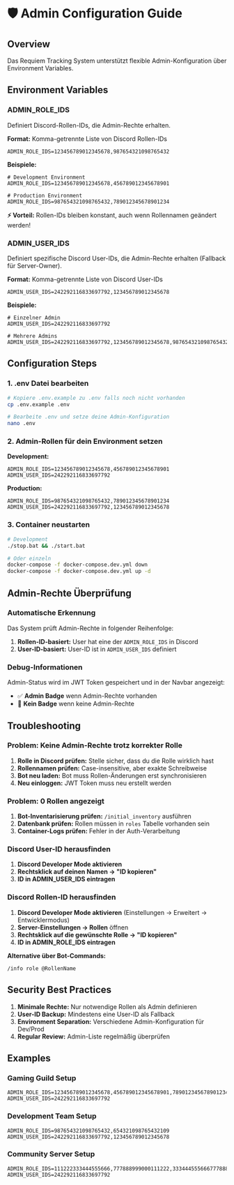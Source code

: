 # 🛡️ Admin Configuration Guide

## Overview
Das Requiem Tracking System unterstützt flexible Admin-Konfiguration über Environment Variables.

## Environment Variables

### ADMIN_ROLE_IDS
Definiert Discord-Rollen-IDs, die Admin-Rechte erhalten.

**Format:** Komma-getrennte Liste von Discord Rollen-IDs
```env
ADMIN_ROLE_IDS=123456789012345678,987654321098765432
```

**Beispiele:**
```env
# Development Environment
ADMIN_ROLE_IDS=123456789012345678,456789012345678901

# Production Environment  
ADMIN_ROLE_IDS=987654321098765432,789012345678901234
```

**⚡ Vorteil:** Rollen-IDs bleiben konstant, auch wenn Rollennamen geändert werden!

### ADMIN_USER_IDS
Definiert spezifische Discord User-IDs, die Admin-Rechte erhalten (Fallback für Server-Owner).

**Format:** Komma-getrennte Liste von Discord User-IDs
```env
ADMIN_USER_IDS=242292116833697792,123456789012345678
```

**Beispiele:**
```env
# Einzelner Admin
ADMIN_USER_IDS=242292116833697792

# Mehrere Admins
ADMIN_USER_IDS=242292116833697792,123456789012345678,987654321098765432
```

## Configuration Steps

### 1. .env Datei bearbeiten
```bash
# Kopiere .env.example zu .env falls noch nicht vorhanden
cp .env.example .env

# Bearbeite .env und setze deine Admin-Konfiguration
nano .env
```

### 2. Admin-Rollen für dein Environment setzen

**Development:**
```env
ADMIN_ROLE_IDS=123456789012345678,456789012345678901
ADMIN_USER_IDS=242292116833697792
```

**Production:**
```env
ADMIN_ROLE_IDS=987654321098765432,789012345678901234
ADMIN_USER_IDS=242292116833697792,123456789012345678
```

### 3. Container neustarten
```bash
# Development
./stop.bat && ./start.bat

# Oder einzeln
docker-compose -f docker-compose.dev.yml down
docker-compose -f docker-compose.dev.yml up -d
```

## Admin-Rechte Überprüfung

### Automatische Erkennung
Das System prüft Admin-Rechte in folgender Reihenfolge:

1. **Rollen-ID-basiert:** User hat eine der `ADMIN_ROLE_IDS` in Discord
2. **User-ID-basiert:** User-ID ist in `ADMIN_USER_IDS` definiert

### Debug-Informationen
Admin-Status wird im JWT Token gespeichert und in der Navbar angezeigt:
- ✅ **Admin Badge** wenn Admin-Rechte vorhanden
- 🚫 **Kein Badge** wenn keine Admin-Rechte

## Troubleshooting

### Problem: Keine Admin-Rechte trotz korrekter Rolle
1. **Rolle in Discord prüfen:** Stelle sicher, dass du die Rolle wirklich hast
2. **Rollennamen prüfen:** Case-insensitive, aber exakte Schreibweise
3. **Bot neu laden:** Bot muss Rollen-Änderungen erst synchronisieren
4. **Neu einloggen:** JWT Token muss neu erstellt werden

### Problem: 0 Rollen angezeigt
1. **Bot-Inventarisierung prüfen:** `/initial_inventory` ausführen
2. **Datenbank prüfen:** Rollen müssen in `roles` Tabelle vorhanden sein
3. **Container-Logs prüfen:** Fehler in der Auth-Verarbeitung

### Discord User-ID herausfinden
1. **Discord Developer Mode aktivieren**
2. **Rechtsklick auf deinen Namen → "ID kopieren"**
3. **ID in ADMIN_USER_IDS eintragen**

### Discord Rollen-ID herausfinden
1. **Discord Developer Mode aktivieren** (Einstellungen → Erweitert → Entwicklermodus)
2. **Server-Einstellungen → Rollen** öffnen
3. **Rechtsklick auf die gewünschte Rolle → "ID kopieren"**
4. **ID in ADMIN_ROLE_IDS eintragen**

**Alternative über Bot-Commands:**
```
/info role @RollenName
```

## Security Best Practices

1. **Minimale Rechte:** Nur notwendige Rollen als Admin definieren
2. **User-ID Backup:** Mindestens eine User-ID als Fallback
3. **Environment Separation:** Verschiedene Admin-Konfiguration für Dev/Prod
4. **Regular Review:** Admin-Liste regelmäßig überprüfen

## Examples

### Gaming Guild Setup
```env
ADMIN_ROLE_IDS=123456789012345678,456789012345678901,789012345678901234
ADMIN_USER_IDS=242292116833697792
```

### Development Team Setup
```env
ADMIN_ROLE_IDS=987654321098765432,654321098765432109
ADMIN_USER_IDS=242292116833697792,123456789012345678
```

### Community Server Setup
```env
ADMIN_ROLE_IDS=111222333444555666,777888999000111222,333444555666777888
ADMIN_USER_IDS=242292116833697792
```
